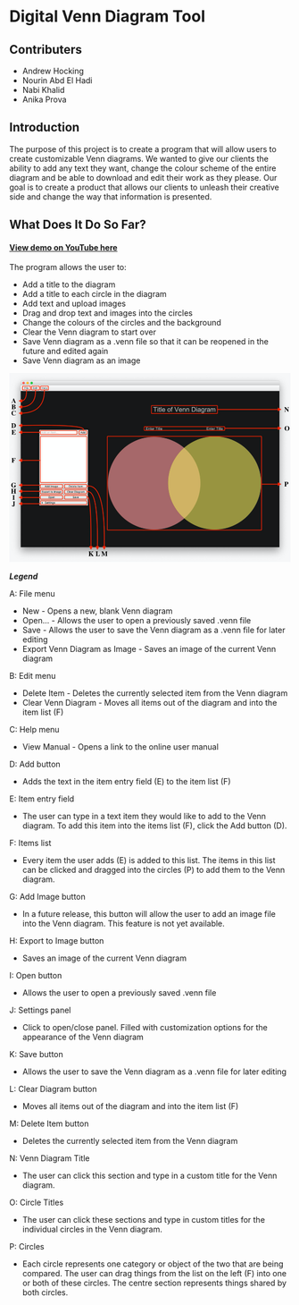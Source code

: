 # Digital Venn Diagram Tool

## Contributers 

* Andrew Hocking
* Nourin Abd El Hadi
* Nabi Khalid
* Anika Prova

## Introduction

The purpose of this project is to create a program that will allow users to create customizable Venn diagrams. We wanted to give our clients the ability to add any text they want, change the colour scheme of the entire diagram and be able to download and edit their work as they please. Our goal is to create a product that allows our clients to unleash their creative side and change the way that information is presented. 


## What Does It Do So Far?

#### [View demo on YouTube here](https://youtu.be/eQxy9xiPg4E)

The program allows the user to: 
* Add a title to the diagram
*	Add a title to each circle in the diagram
*	Add text and upload images
*	Drag and drop text and images into the circles
*	Change the colours of the circles and the background
*	Clear the Venn diagram to start over
*	Save Venn diagram as a .venn file so that it can be reopened in the future and edited again
*	Save Venn diagram as an image

![venn](venn.png)

**_Legend_**

A: File menu
* New - Opens a new, blank Venn diagram
* Open... - Allows the user to open a previously saved .venn file
* Save - Allows the user to save the Venn diagram as a .venn file for later editing
* Export Venn Diagram as Image - Saves an image of the current Venn diagram

B: Edit menu
* Delete Item - Deletes the currently selected item from the Venn diagram
* Clear Venn Diagram - Moves all items out of the diagram and into the item list (F)

C: Help menu
* View Manual - Opens a link to the online user manual

D: Add button
* Adds the text in the item entry field (E) to the item list (F)
	
E: Item entry field
* The user can type in a text item they would like to add to the Venn diagram. To add this item into the items list (F), click the Add button (D).

F: Items list
* Every item the user adds (E) is added to this list. The items in this list can be clicked and dragged into the circles (P) to add them to the Venn diagram.

G: Add Image button
* In a future release, this button will allow the user to add an image file into the Venn diagram. This feature is not yet available.

H: Export to Image button
* Saves an image of the current Venn diagram

I: Open button
* Allows the user to open a previously saved .venn file

J: Settings panel
* Click to open/close panel. Filled with customization options for the appearance of the Venn diagram

K: Save button
* Allows the user to save the Venn diagram as a .venn file for later editing

L: Clear Diagram button
* Moves all items out of the diagram and into the item list (F)

M: Delete Item button
* Deletes the currently selected item from the Venn diagram

N: Venn Diagram Title
* The user can click this section and type in a custom title for the Venn diagram.

O: Circle Titles
* The user can click these sections and type in custom titles for the individual circles in the Venn diagram.

P: Circles
* Each circle represents one category or object of the two that are being compared. The user can drag things from the list on the left (F) into one or both of these circles. The centre section represents things shared by both circles.
